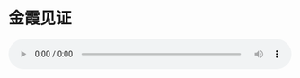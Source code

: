 # 金霞见证

<audio style="width: 100%;" preload="false" controls controlslist="nodownload"><source src="//cdn.wechat.edu.pl/audio/mp3/old/27543.mp3" type="audio/mpeg">Your browser does not support the audio element.</audio>


